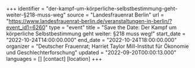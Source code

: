 +++
identifier = "der-kampf-um-körperliche-selbstbestimmung-geht-weiter-§218-muss-weg"
source = "Landesfrauenrat Berlin"
url = "https://www.landesfrauenrat-berlin.de/veranstaltungen-in-berlin/?event_id1=6260"
type = "event"
title = "Save the Date: Der Kampf um körperliche Selbstbestimmung geht weiter: §218 muss weg!"
start_date = "2022-10-24T14:00:00.000"
end_date = "2022-10-24T18:00:00.000"
organizer = "Deutscher Frauenrat; Harriet Taylor Mill-Institut für Ökonomie und Geschlechterforschung"
updated = "2022-09-20T00:00:13.000"
languages = []
[contact]
[location]
+++